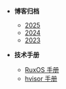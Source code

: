 <!-- - [Linux CCF（Clock Common Framework）分析](2024/20241226_linux_ccf.md)
- [在NXP上将GPU直通给Zone0和Zone1](2024/20241004_GPU_ON_NXP.md)
- [移植hvisor到LoongArch64架构](2024/20240807_hvisor_loongarch64_port.md)
- [使用zcu102FPGA启动Rocketchip并启动Riscv Linux](2024/20240706_FPGA_Supported_Rocketchip.md)
- [在hvisor上使用Virtio设备](2024/20240415_Virtio_devices_tutorial.md)
- [RISC-V APLIC 介绍](2024/20240311_APLIC.md)
- [在RuxOS上支持c++](2024/20240229_Support_c++_on_RuxOS.md)
- [在NXP OK8MP启动Jailhouse](2024/20240223_NXP_Boot_Jailhouse_Tutorial.md)
- [在 rukos 上支持 musl libc](2023/20231115_MUSL_on_Rukos.md)
- [RukOS的 9PFS 的使用与实现](2023/20231113_how-9pfs-is-integrated-to-rukos.md)
- [c程序的启动](2023/20231109_cstart.md)
- [Linux中的Memory Hotplug机制](2023/20230721_Linux_Memory_Hotplug.md)
- [如何让jailhouse运行在模拟ARM AArch64的QEMU上](2023/20230421_ARM64-QEMU-jailhouse.md)
- [使用gdb调试jailhouse](2023/20230414_gdb_debug_jailhouse.md)
- [参考资料](2023/20230915_references.md) -->


- **博客归档**
  - [2025](/2025/README.md)
  - [2024](/2024/README.md)
  - [2023](/2023/README.md)

- **技术手册**
  - [RuxOS 手册](https://ruxos.syswonder.org)
  - [hvisor 手册](https://hvisor.syswonder.org)